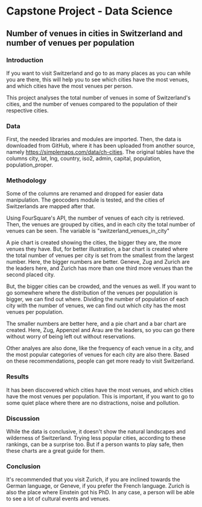 # Capstone Project - Data Science
## Number of venues in cities in Switzerland and number of venues per population

### Introduction

If you want to visit Switzerland and go to as many places as you can while you are there, this will help you to see which cities have the most venues, and which cities have the most venues per person.

This project analyses the total number of venues in some of Switzerland's cities, and the number of venues compared to the population of their respective cities.

### Data

First, the needed libraries and modules are imported. Then, the data is downloaded from GitHub, where it has been uploaded from another source, namely https://simplemaps.com/data/ch-cities. The original tables have the columns city, lat, lng, country, iso2, admin, capital, population, population_proper.

### Methodology

Some of the columns are renamed and dropped for easier data manipulation. The geocoders module is tested, and the cities of Switzerlands are mapped after that.

Using FourSquare's API, the number of venues of each city is retrieved. Then, the venues are grouped by cities, and in each city the total number of venues can be seen. The variable is "switzerland_venues_in_city"

A pie chart is created showing the cities, the bigger they are, the more venues they have. But, for better illustration, a bar chart is created where the total number of venues per city is set from the smallest from the largest number. Here, the bigger numbers are better. Geneve, Zug and Zurich are the leaders here, and Zurich has more than one third more venues than the second placed city.

But, the bigger cities can be crowded, and the venues as well. If you want to go somewhere where the distribution of the venues per population is bigger, we can find out where. Dividing the number of population of each city with the number of venues, we can find out which city has the most venues per population.

The smaller numbers are better here, and a pie chart and a bar chart are created. Here, Zug, Appenzel and Arau are the leaders, so you can go there without worry of being left out without reservations.

Other analyes are also done, like the frequency of each venue in a city, and the most popular categories of venues for each city are also there. Based on these recommendations, people can get more ready to visit Switzerland.


### Results

It has been discovered which cities have the most venues, and which cities have the most venues per population. This is important, if you want to go to some quiet place where there are no distractions, noise and pollution.

### Discussion

While the data is conclusive, it doesn't show the natural landscapes and wilderness of Switzerland. Trying less popular cities, according to these rankings, can be a surprise too. But if a person wants to play safe, then these charts are a great guide for them.

### Conclusion

It's recommended that you visit Zurich, if you are inclined towards the German language, or Geneve, if you prefer the French language. Zurich is also the place where Einstein got his PhD. In any case, a person will be able to see a lot of cultural events and venues.
